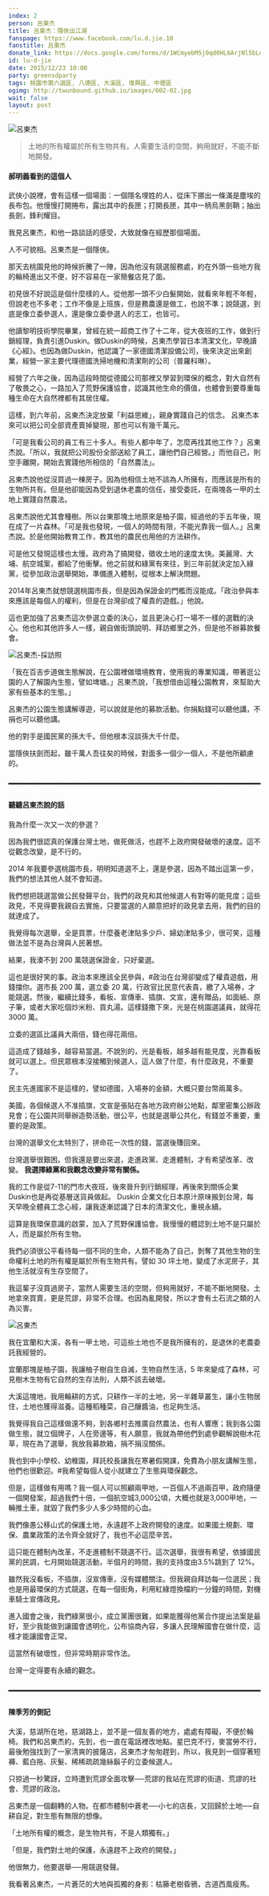 ```yaml
---
index: 2
person: 呂東杰
title: 呂東杰：隱俠出江湖
fanspage: https://www.facebook.com/lu.d.jie.10
fanstitle: 呂東杰
donate_link: https://docs.google.com/forms/d/1WCmyebM5j0qd0HL6ArjNl5bLoM2rRTZC3CVrKvHgwDg/viewform?c=0&w=1
id: lu-d-jie
date: 2015/12/23 10:00
party: greensdparty
tags: 桃園市第六選區, 八德區, 大溪區, 復興區, 中壢區
ogimg: http://twunbound.github.io/images/002-02.jpg
wait: false
layout: post
---
```


<img class="news-photo-1" src="/images/002-02.jpg" alt="呂東杰" />

> 土地的所有權屬於所有生物共有。人需要生活的空間，夠用就好，不能不斷地開發。

#### 郝明義看到的這個人

武俠小說裡，會有這樣一個場面：一個隱名埋姓的人，從床下挪出一條滿是塵埃的長布包。他慢慢打開捲布，露出其中的長匣；打開長匣，其中一柄烏黑劍鞘；抽出長劍，鋒利耀目。

我見呂東杰，和他一路談話的感受，大致就像在經歷那個場面。

人不可貌相。呂東杰是一個隱俠。

那天去桃園見他的時候折騰了一陣，因為他沒有競選服務處，約在外頭一些地方我的輪椅進出又不便，好不容易在一家簡餐店見了面。

初見很不好說這是個什麼樣的人。從他那一頭不少白髮開始，就看來年輕不年輕，但說老也不多老；工作不像是上班族，但是務農還是做工，也說不準；說競選，到底是像立委參選人，還是像立委參選人的志工，也皆可。

他讀黎明技術學院畢業，曾經在統一超商工作了十二年，從大夜班的工作，做到行銷經理，負責引進Duskin。做Duskin的時候，呂東杰學習日本清潔文化，早晚讀《心經》。也因為做Duskin，他認識了一家德國清潔設備公司，後來決定出來創業，經營一家主要代理德國洗掃地機和清潔劑的公司（普羅科琳）。

經營了六年之後，因為這段時間從德國公司那裡又學習到環保的概念，對大自然有了敬畏之心，一路加入了荒野保護協會，認識其他生命的價值，也體會到要尊重每種生命在大自然裡都有其居住權。

這樣，到六年前，呂東杰決定放棄「利益思維」，親身實踐自己的信念。
呂東杰本來可以把公司全部資產賣掉變現，那也可以有幾千萬元。

「可是我看公司的員工有三十多人。有些人都中年了，怎麼再找其他工作？」呂東杰說。「所以，我就把公司股份全部送給了員工，讓他們自己經營。」而他自己，則空手離開，開始去實踐他所相信的「自然農法」。

呂東杰說他從沒買過一棟房子。因為他相信土地不該為人所擁有，而應該是所有的生物所共有。但是他卻能因為受到退休老農的信任，接受委託，在兩塊各一甲的土地上實踐自然農法。

呂東杰說他尤其會種樹。所以台東那塊土地原來是柚子園，經過他的手五年後，現在成了一片森林。「可是我也發現，一個人的時間有限，不能光靠我一個人。」呂東杰說。於是他開始教育工作，教其他的農民也用他的方法耕作。

可是他又發現這樣也太慢。政府為了搞開發，徵收土地的速度太快。美麗灣、大埔、航空城案，都給了他衝擊。他之前就和綠黨有來往，到三年前就決定加入綠黨，從參加政治選舉開始，準備進入體制，從根本上解決問題。

2014年呂東杰就想競選桃園市長，但是因為保證金的門檻而沒能成。「政治參與本來應該是每個人的權利，但是在台灣卻成了權貴的遊戲。」他說。

這也更加強了呂東杰這次參選立委的決心，並且更決心打一場不一樣的選戰的決心。他也和其他許多人一樣，親自做街頭說明、拜訪鄉里之外，但是他不辦募款餐會。

<img class="news-photo-1" src="/images/002-03.jpg" alt="呂東杰-採訪照" />

「我在百吉步道做生態解說，在公園裡做環境教育，使用我的專業知識，帶著逛公園的人了解園內生態，譬如埤塘。」呂東杰說，「我想借由這種公園教育，來幫助大家有些基本的生態。」

呂東杰的公園生態講解導遊，可以說就是他的募款活動。你捐點錢可以聽他講，不捐也可以聽他講。

他的對手是國民黨的孫大千。但他根本沒談孫大千什麼。

當隱俠扶劍而起，雖千萬人吾往矣的時候，對面多一個少一個人，不是他所顧慮的。

<hr style="border:1px dashed black;margin-bottom:30px;margin-top:30px;" />

#### 聽聽呂東杰說的話

‪‎我為什麼一次又一次的參選‬？

因為我們很認真的保護台灣土地，做死做活，也趕不上政府開發破壞的速度。這不從觀念改變，是不行的。

2014 年我要參選桃園市長，明明知道選不上，還是參選，因為不踏出這第一步，我們的想法其他人就不會知道。

我們想把競選當做公民發聲平台，我們的政見和其他候選人有對等的能見度；這些政見，不見得要我親自去實施，只要當選的人願意把好的政見拿去用，我們的目的就達成了。

我覺得每次選舉，全是買票，什麼養老津貼多少戶、婦幼津貼多少，很可笑，這種做法並不是為台灣與人民著想。

結果，我湊不到 200 萬競選保證金，只好棄選。

這也是很好笑的事。政治本來應該全民參與，‪#‎政治在台灣卻變成了權貴遊戲‬，用錢擋你。選市長 200 萬，選立委 20 萬，行政官比民意代表貴，繳了入場券，才能競選。然後，繼續比錢多，看板、宣傳車、插旗、文宣，還有贈品，如面紙、原子筆，或者大家吃個炒米粉、貢丸湯。這樣錢撒下來，光是在桃園選議員，就得花 3000 萬。

立委的選區比議員大兩倍，錢也得花兩倍。

這造成了錢越多，越容易當選。不說別的，光是看板，越多越有能見度，光靠看板就可以選上。但民眾根本沒接觸到候選人，這人做了什麼，有什麼政見，不重要了。

民主先進國家不是這樣的，譬如德國，入場券的金額，大概只要台幣兩萬多。

美國，各個候選人不准插旗，文宣是張貼在各地方政府辦公地點，鄰里密集公辦政見會；在公園共同舉辦造勢活動，很公平，也就是選舉公共化，有錢並不重要，重要的是政策。

台灣的選舉文化太特別了，拼命花一次性的錢，當選後賺回來。

台灣選舉很艱困。但我還是要出來選，走進政黨、走進體制，才有希望改革、改變。
‪
<b>我選擇綠黨和我觀念改變非常有關係‬。</b>

我的工作是從7-11的門市大夜班，後來晉升到行銷經理，再後來到關係企業Duskin也是再從基層送貨員做起。 Duskin 企業文化日本原汁原味搬到台灣，每天早晚全體員工念心經，讓我逐漸認識了日本的清潔文化，重視永續。

這算是我環保意識的啟蒙，加入了荒野保護協會。我慢慢的體認到土地不是只屬於人，而是屬於所有生物。

我們必須很公平看待每一個不同的生命，人類不能為了自己，剝奪了其他生物的生命權利土地的所有權是屬於所有生物共有。譬如 30 坪土地，變成了水泥房子，其他生活就沒有生存空間了。

‎我這輩子沒買過房子‬，當然人需要生活的空間，但夠用就好，不能不斷地開發。土地拿來買賣，更是荒謬，非常不合理。也因為亂開發，所以才會有土石流之類的人為災害。

<img class="news-photo-1" src="/images/002-01.jpg" alt="呂東杰" />

我在宜蘭和大溪，各有一甲土地，可這些土地也不是我所擁有的，是退休的老農委託我經營的。

宜蘭那塊是柚子園，我讓柚子樹自生自滅，生物自然生活，5 年來變成了森林，可見樹木生物有它自然的生存法則，人類不該去破壞。

大溪這塊地，我用輪耕的方式，只耕作一半的土地，另一半雜草叢生，讓小生物居住，土地也獲得滋養。這種稻種菜，自己釀醬油，也足夠生活。

我覺得我自己這樣做還不夠，到各鄉村去推廣自然農法，也有人響應；我到各公園做生態，就立個牌子，人在旁邊等，有人願意，我就為帶他們到處參觀解說樹木花草，現在為了選舉，我放我募款箱，捐不捐沒關係。

我也到中小學校、幼稚園，拜託校長讓我在寒暑假開課，免費為小朋友講解生態，他們也很歡迎。‪#‎我希望每個人從小就建立了生態與環保觀念‬。

但是，這樣做有用嗎？我一個人可以照顧兩甲地，一百個人不過兩百甲，政府隨便一個開發案，超過我們十倍，一個航空城3,000公頃，大概也就是3,000甲地，一輛推土車，就毀了我們多少人多少時間的心血。

我們像愚公移山式的保護土地，永遠趕不上政府開發的速度。如果國土規劃、環保、農業政策的法令齊全就好了，我也不必這麼辛苦。

這只能在體制內改革，不走進體制不競選不行。這次選舉，我很有希望，依據國民黨的民調，七月開始競選活動，半個月的時間，我的支持度由3.5%跳到了 12%。

雖然我沒看板，不插旗，沒宣傳車，沒有媒體關注。但我親自拜訪每一位選民；我也是用最環保的方式競選，在每一個街角，利用紅綠燈換檔約一分鐘的時間，對機車騎士宣傳政見。

進入國會之後，我們綠黨很小，成立黨團很難，如果能獲得他黨合作提出法案是最好，至少我能做到讓國會透明化，公布協商內容，多讓人民理解國會在做什麼，這樣才能讓國會正常。

這當然有破壞性，但非常時期非常作法。

‪‎台灣一定得要有永續的觀念‬。

<hr style="border:1px dashed black;margin-bottom:30px;margin-top:30px;" />

#### 陳季芳的側記

大溪，慈湖所在地，慈湖路上，並不是一個友善的地方，處處有障礙，不便於輪椅。我們和呂東杰約，先到，也一直在電話裡改地點。星巴克不行，麥當勞不行，最後勉強找到了一家清爽的披薩店，呂東杰才匆匆趕到，所以，我見到一個穿著短褲、藍白拖、灰髮、稀稀疏疏幾絲鬍子的立委候選人。

只掠過一秒驚訝，立時遭到荒謬全面攻擊──荒謬的我站在荒謬的街道、荒謬的社會、荒謬的政治。

呂東杰是一個翻轉的人物。在都市體制中蒼老──小七的店長，又回歸於土地──自耕自足，對生態有無限的想像。

「土地所有權的概念，是生物共有，不是人類獨有。」

「但是，我們對土地的保護，永遠趕不上政府的開發。」

他很無力，他要選舉──用競選發聲。

我看著呂東杰，一片蒼茫的大地與孤獨的身影：枯藤老樹昏鴉，古道西風瘦馬。
